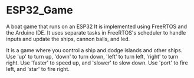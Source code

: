 # ESP32_Game
 A boat game that runs on an ESP32
 It is implemented using FreeRTOS and the Arduino IDE.
 It uses separate tasks in FreeRTOS's scheduler to handle inputs and update the ships, cannon balls, and led.
 
 It is a game where you control a ship and dodge islands and other ships.
 Use 'up' to turn up, 'down' to turn down, 'left' to turn left, 'right' to turn right.
 Use 'faster' to speed up, and 'slower' to slow down.
 Use 'port' to fire left, and 'star' to fire right.